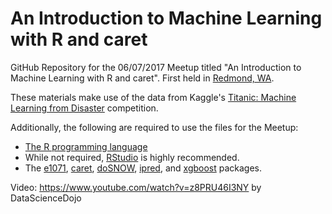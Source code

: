 # An Introduction to Machine Learning with R and caret

GitHub Repository for the 06/07/2017 Meetup titled "An Introduction to Machine Learning with R and caret". First held in [Redmond, WA](https://www.meetup.com/data-science-dojo/events/239730653/).

These materials make use of the data from Kaggle's [Titanic: Machine Learning from Disaster](https://www.kaggle.com/c/titanic) competition.

Additionally, the following are required to use the files for the Meetup:

* [The R programming language](https://cran.rstudio.com/)
* While not required, [RStudio](https://www.rstudio.com/products/rstudio/download/) is highly recommended.
* The [e1071](https://cran.r-project.org/web/packages/e1071/index.html), [caret](https://cran.r-project.org/web/packages/caret/index.html), [doSNOW](https://cran.r-project.org/web/packages/doSNOW/index.html), [ipred](https://cran.r-project.org/web/packages/ipred/index.html), and [xgboost](https://cran.r-project.org/web/packages/xgboost/index.html) packages.


Video: https://www.youtube.com/watch?v=z8PRU46I3NY by DataScienceDojo
